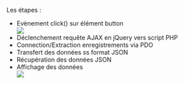 <p>Les étapes :<p> 
<ul>
<li>Evènement click() sur élément button </li>
<img src="https://user-images.githubusercontent.com/14042789/27254929-5e580574-5393-11e7-9217-93b609039dbb.jpg" />
<li>Déclenchement requête AJAX en jQuery vers script PHP</li>
<li>Connection/Extraction enregistrements via PDO </li>
<li>Transfert des données ss format JSON</li>
<li>Récupération des données JSON</li>
<li>Affichage des données</li>
<img src="https://user-images.githubusercontent.com/14042789/28996765-80de8002-7a06-11e7-968f-5bad00938b9a.jpg" />
<ul>

